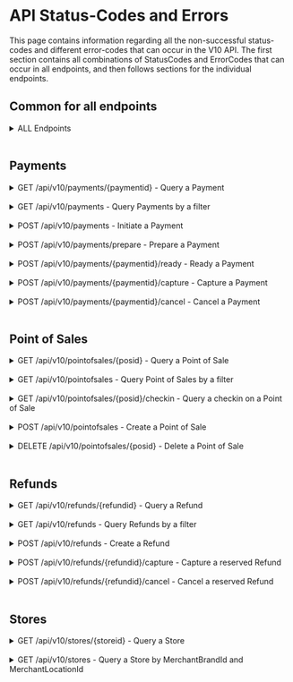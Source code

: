 # <a name="endpoint_errors"></a> API Status-Codes and Errors
This page contains information regarding all the non-successful status-codes and different error-codes that can occur in the V10 API. The first section contains all combinations of StatusCodes and ErrorCodes that can occur in all endpoints, and then follows sections for the individual endpoints.

## Common for all endpoints
<details>
  <summary>ALL Endpoints</summary><br>

| StatusCode | ErrorCodes  | Description |
|------------|-------------|-------------|
| 400`` `` | 1150`` `` <br> 1151`` `` <br> 1152`` `` <br> 1153`` `` <br> 1154`` `` <br> 1155`` `` <br> 1156`` `` <br> 1157`` `` <br> 1158`` `` <br> 1159`` `` <br> 1160`` `` <br> 1161`` `` | Missing ``IntegratorId`` header <br> Missing ``MerchantVatNumber`` header <br> Missing ``Client-System-Name`` header <br> Missing ``Client-System-Version`` header <br> Duplicated ``IntegratorId`` header <br> Duplicated ``MerchantVatNumber`` header <br> Duplicated ``Client-System-Name`` header <br> Duplicated ``Client-System-Version`` header <br> Invalid ``IntegratorId`` <br> Invalid ``MerchantVatNumber`` <br> Invalid ``Client-System-Name`` <br> Invalid ``Client-System-Version`` |
| 401 | - | Unauthorized |
| 500 | 2000 - 2999 | Internal server error - Please attach error code when communicating with MobilePay for quicker support |

</details><br>

## Payments
<details>
  <summary>GET /api/v10/payments/{paymentid} - Query a Payment</summary><br>

| StatusCode | ErrorCodes  | Description |
|------------|-------------|-------------|
| 400 | 1099 | An input parameter has invalid syntax |
| 403 | 1401 | Cannot query payments created by a different integrator |
| 404 | - | Payment not found |

</details><br>

<details>
  <summary>GET /api/v10/payments - Query Payments by a filter</summary><br> 

| StatusCode | ErrorCodes  | Description |
|------------|-------------|-------------|
| 400 | 1099 <br> 1109 | An input parameter has invalid syntax <br> Payment filter not specific enough |

</details><br>

<details>
  <summary>POST /api/v10/payments - Initiate a Payment</summary><br>

| StatusCode | ErrorCodes  | Description |
|------------|-------------|-------------|
| 400 | 1099 <br> 1102 <br> 1105 <br> 1113 <br> 1117 <br> 1162 <br> 1163 <br> 1164 | An input parameter has invalid syntax <br> Invalid ``Amount`` <br> Invalid ``UserMinimumAge`` <br> Invalid ``OrderId`` <br> Invalid ``MerchantPaymentLabel`` <br> Invalid ``Idempotency-Key`` <br> Duplicated ``Idempotency-Key`` header <br> Missing ``Idempotency-Key`` header |
| 403 | 1400 | Cannot initiate payments on a point of sale created by a different integrator |
| 409 | 1000 <br> 1301 <br> 1306 | Point of Sale not found <br> A payment is already active. Cancel it before starting a new one <br> ``Idempotency-Key`` has to be unique per request unless the request is a retry of a previous request <br>  |

</details><br>

<details>
  <summary>POST /api/v10/payments/prepare - Prepare a Payment</summary><br>

| StatusCode | ErrorCodes  | Description |
|------------|-------------|-------------|
| 400 | 1099 <br> 1113 <br> 1162 <br> 1163 <br> 1164 | An input parameter has invalid syntax <br> Invalid ``OrderId`` <br> Invalid ``Idempotency-Key`` <br> Duplicated ``Idempotency-Key`` header <br> Missing ``Idempotency-Key`` header |
| 403 | 1400 | Cannot prepare payments on a point of sale created by a different integrator |
| 409 | 1000 <br> 1301 <br> 1306 | Point of sale not found <br> A payment is already active. Cancel it before starting a new one <br> ``Idempotency-Key`` has to be unique per request unless the request is a retry of a previous request |

</details><br>

<details>
  <summary>POST /api/v10/payments/{paymentid}/ready - Ready a Payment</summary><br> 

| StatusCode | ErrorCodes  | Description |
|------------|-------------|-------------|
| 400 | 1099 <br> 1102 <br> 1105 <br> 1117 | An input parameter has invalid syntax <br> Invalid ``Amount`` <br> Invalid ``UserMinimumAge`` <br> Invalid ``MerchantPaymentLabel`` |
| 403 | 1401 | Cannot ready payments prepared by a different integrator |
| 404 | - | Payment not found |
| 409 | 1303 | Payment needs to be prepared before it can be marked as ready |

</details><br>

<details>
  <summary>POST /api/v10/payments/{paymentid}/capture - Capture a Payment</summary><br>

| StatusCode | ErrorCodes  | Description |
|------------|-------------|-------------|
| 400 | 1099 <br> 1102 | An input parameter has invalid syntax <br> Invalid ``Amount`` |
| 403 | 1401 | Cannot capture payments created by a different integrator |
| 404 | - | Payment not found |
| 409 | 1304 <br> 1305 | Cannot capture payment when payment is not reserved <br> Capture ``Amount`` cannot exceed the reserved amount |

</details><br>

<details>
  <summary>POST /api/v10/payments/{paymentid}/cancel - Cancel a Payment</summary><br>

| StatusCode | ErrorCodes  | Description |
|------------|-------------|-------------|
| 400 | 1099 | An input parameter has invalid syntax |
| 403 | 1401 | Cannot cancel payments created by a different integrator |
| 404 | - | Payment not found |
| 409 | 1300 | The payment cannot be cancelled in the current state |

</details><br>

## Point of Sales
<details>
  <summary>GET /api/v10/pointofsales/{posid} - Query a Point of Sale</summary><br>

| StatusCode | ErrorCodes  | Description |
|------------|-------------|-------------|
| 400 | 1099 | An input parameter has invalid syntax |
| 403 | 1400 | Cannot query point of sales created by a different integrator |
| 404 | - | Point of sale not found |

</details><br>

<details>
  <summary>GET /api/v10/pointofsales - Query Point of Sales by a filter</summary><br>

| StatusCode | ErrorCodes  | Description |
|------------|-------------|-------------|
| 400 | 1099 <br> 1121 | An input parameter has invalid syntax <br> Point of sale filter not specific enough |

</details><br>

<details>
  <summary>GET /api/v10/pointofsales/{posid}/checkin - Query a checkin on a Point of Sale</summary><br>

| StatusCode | ErrorCodes  | Description |
|------------|-------------|-------------|
| 400 | 1099 | An input parameter has invalid syntax |
| 403 | 1400 | Cannot query checkin on a point of sale created by a different integrator |
| 404 | - | Point of sale not found |

</details><br>

<details>
  <summary>POST /api/v10/pointofsales - Create a Point of Sale</summary><br>

| StatusCode | ErrorCodes  | Description |
|------------|-------------|-------------|
| 400 | 1099 <br> 1100 <br> 1111 <br> 1112 <br> 1116 <br> 1118 <br> 1162 <br> 1163 <br> 1164 | An input parameter has invalid syntax <br> Invalid ``BeaconId`` <br> Invalid ``MerchantPosId`` <br> Invalid ``PosName`` <br> Invalid ``CallbackAlias`` <br> Invalid ``CalibrationType`` <br> Invalid ``Idempotency-Key`` <br> Duplicated ``Idempotency-Key`` header <br> Missing ``Idempotency-Key`` header |
| 409 | 1002 <br> 1200 <br> 1202 <br> 1306 | Store not found <br> A point of sale with that ``MerchantPosId`` already exist <br> A point of sale with that ``BeaconId`` already exist <br> ``Idempotency-Key`` has to be unique per request unless the request is a retry of a previous request |

</details><br>

<details>
  <summary>DELETE /api/v10/pointofsales/{posid} - Delete a Point of Sale</summary><br>

| StatusCode | ErrorCodes  | Description |
|------------|-------------|-------------|
| 400 | 1099 | An input parameter has invalid syntax |
| 403 | 1400 | Cannot delete point of sales created by a different integrator |
| 404 | - | Point of sale not found |

</details><br>

## Refunds
<details>
  <summary>GET /api/v10/refunds/{refundid} - Query a Refund</summary><br>

| StatusCode | ErrorCodes  | Description |
|------------|-------------|-------------|
| 400 | 1099 | An input parameter has invalid syntax |
| 403 | 1402 | Cannot query refunds created by a different integrator |
| 404 | - | Refund not found |

</details><br>

<details>
  <summary>GET /api/v10/refunds - Query Refunds by a filter</summary><br>

| StatusCode | ErrorCodes  | Description |
|------------|-------------|-------------|
| 400 | 1099 <br> 1110 | An input parameter has invalid syntax <br> Refund filter not specific enough |

</details><br>

<details>
  <summary>POST /api/v10/refunds - Create a Refund</summary><br>

| StatusCode | ErrorCodes  | Description |
|------------|-------------|-------------|
| 400 | 1099 <br> 1102 <br> 1114 <br> 1162 <br> 1163 <br> 1164 | An input parameter has invalid syntax <br> Invalid ``Amount`` <br> Invalid ``RefundOrderId`` <br> Invalid ``Idempotency-Key`` <br> Duplicated ``Idempotency-Key`` header <br> Missing ``Idempotency-Key`` header |
| 403 | 1401 | Cannot refund payments created by a different integrator |
| 409 | 1001 <br> 1306 <br> 1350 | Payment not found <br> ``Idempotency-Key`` has to be unique per request unless the request is a retry of a previous request <br> Refund ``amount`` cannot be higher than remaining amount on the payment to refund |

</details><br>

<details>
  <summary>POST /api/v10/refunds/{refundid}/capture - Capture a reserved Refund</summary><br>

| StatusCode | ErrorCodes  | Description |
|------------|-------------|-------------|
| 400 | 1099 | An input parameter has invalid syntax |
| 403 | 1402 | Cannot capture refunds created by a different integrator |
| 404 | 1004 | Refund not found |
| 409 | 1351 | Cannot capture refund when refund is not reserved |

</details><br>

<details>
  <summary>POST /api/v10/refunds/{refundid}/cancel - Cancel a reserved Refund</summary><br>

| StatusCode | ErrorCodes  | Description |
|------------|-------------|-------------|
| 400 | 1099 | An input parameter has invalid syntax |
| 403 | 1402 | Cannot cancel refunds created by a different integrator |
| 404 | - | Payment not found |
| 409 | 1352 | The refund cannot be cancelled in the current state |

</details><br>

## Stores
<details>
  <summary>GET /api/v10/stores/{storeid} - Query a Store</summary><br>

| StatusCode | ErrorCodes  | Description |
|------------|-------------|-------------|
| 400 | 1099 | An input parameter has invalid syntax |
| 404 | - | Store not found |

</details><br>

<details>
  <summary>GET /api/v10/stores - Query a Store by MerchantBrandId and MerchantLocationId</summary><br>

| StatusCode | ErrorCodes  | Description |
|------------|-------------|-------------|
| 400 | 1099 <br> 1122 <br> 1119 <br> 1120 | An input parameter has invalid syntax <br> Store filter not specific enough <br> Invalid ``MerchantBrandId`` <br> Invalid ``MerchantLocationId`` |

</details>
